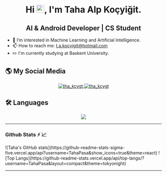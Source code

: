 <h1 align="center"> Hi <img src="https://media.giphy.com/media/hvRJCLFzcasrR4ia7z/giphy.gif" width="25" height="25">, I'm Taha Alp Koçyiğit.</h1>
<h2 align="center">AI & Android Developer | CS Student</h2>

- 👀 I’m interested in Machine Learning and Artificial Intelligence.
- 📫 How to reach me: t.a.kocyigit@hotmail.com
- ✏️ I'm currently studying at Baskent University.

## 🌎 My Social Media
<p align="center">
        <a href="https://linkedin.com/in/tha-kcygt" target="blank">
        <img align="center" src="https://skillicons.dev/icons?i=linkedin" alt="tha_kcygt"/>
    </a>
    <a href="https://stackoverflow.com/users/14859782" target="blank">
        <img align="center" src="https://skillicons.dev/icons?i=stackoverflow" alt="tha_kcygt"/>
    </a>
</p>

## 🛠 Languages
<p align="center">
  <a href="https://skillicons.dev">
    <img src="https://skillicons.dev/icons?i=git,py,cpp,c,kotlin,flutter,solidity" />
  </a>
</p>

<hr>
<p align="left">
<h3>Github Stats ⚡ 📈</h3>
![Taha's GitHub stats](https://github-readme-stats-sigma-five.vercel.app/api?username=TahaPasa&show_icons=true&theme=react)
![Top Langs](https://github-readme-stats.vercel.app/api/top-langs/?username=TahaPasa&layout=compact&theme=tokyonight) 
</p>
<hr>

